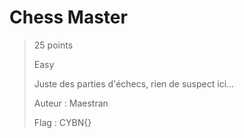 # Chess Master

> 25 points
>
> Easy
> 
> Juste des parties d'échecs, rien de suspect ici...
>
> Auteur : Maestran
>
> Flag : CYBN{}

